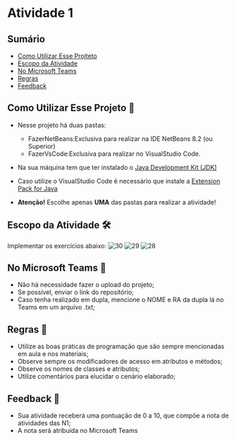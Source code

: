 # Atividade 1


## Sumário 
- [Como Utilizar Esse Projteto](#como-utilizar-esse-projeto-)
- [Escopo da Atividade](#escopo-da-atividade-%EF%B8%8F) 
- [No Microsoft Teams](#no-microsoft-teams--)
- [Regras](#regras-)
- [Feedback](#feedback-)

## Como Utilizar Esse Projeto 📁

- Nesse projeto há duas pastas:
    - FazerNetBeans:Exclusiva para realizar na IDE NetBeans 8.2 (ou Superior)
    - FazerVsCode:Exclusiva para realizar no VisualStudio Code. 

- Na sua máquina tem que ter instalado o <a href="https://www.oracle.com/br/java/technologies/downloads/" target="_blank">Java Development Kit (JDK) </a> 
- Caso utilize o VisualStudio Code é necessário que instale a <a href="https://marketplace.visualstudio.com/items?itemName=vscjava.vscode-java-pack" target="_blank">Extension Pack for Java</a>


- <b>Atenção!</b> Escolhe apenas <b>UMA</b> das pastas para realizar a atividade! 

## Escopo da Atividade 🛠️
Implementar os exercícios abaixo: 
![30](https://github.com/FATECFV2024/atividade-3-ed/assets/98854868/da7470e0-dd7a-495a-b92f-40f4c8a495c4)
![29](https://github.com/FATECFV2024/atividade-3-ed/assets/98854868/9dc50eb6-ac7f-494d-96ba-43304a203671)
![28](https://github.com/FATECFV2024/atividade-3-ed/assets/98854868/5a05dbf1-d245-4b55-a8e2-16fc1b4edf76)


## No Microsoft Teams  👥

- Não há necessidade fazer o upload do projeto;
- Se possível, enviar o link do repositório; 
- Caso tenha realizado em dupla, mencione o NOME e RA da dupla lá no Teams em um arquivo .txt;

## Regras 📄

- Utilize as boas práticas de programação que são sempre mencionadas em aula e nos materiais; 
- Observe sempre os modificadores de acesso em atributos e métodos;
- Observe os nomes de classes e atributos;
- Utilize comentários para elucidar o cenário elaborado;

## Feedback 📨
-  Sua atividade receberá uma pontuação de 0 a 10, que compõe a nota de atividades das N1;
-  A nota será atribuída no Microsoft Teams





